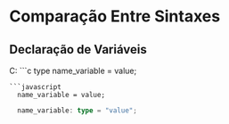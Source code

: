 # Comparação Entre Sintaxes

## Declaração de Variáveis
C: ```c
  type name_variable = value;
```
```javascript
  name_variable = value;
```
```typescript
  name_variable: type = "value";
```